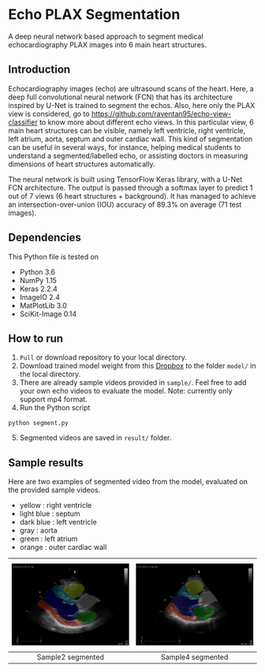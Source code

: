 # Echo PLAX Segmentation

A deep neural network based approach to segment medical echocardiography PLAX images into 6 main heart structures.

## Introduction

Echocardiography images (echo) are ultrasound scans of the heart. Here, a deep full convolutional neural network (FCN) that has its architecture inspired by U-Net is trained to segment the echos. Also, here only the PLAX view is considered, go to https://github.com/raventan95/echo-view-classifier to know more about different echo views. In this particular view, 6 main heart structures can be visible, namely left ventricle, right ventricle, left atrium, aorta, septum and outer cardiac wall. This kind of segmentation can be useful in several ways, for instance, helping medical students to understand a segmented/labelled echo, or assisting doctors in measuring dimensions of heart structures automatically.

The neural network is built using TensorFlow Keras library, with a U-Net FCN architecture. The output is passed through a softmax layer to predict 1 out of 7 views (6 heart structures + background). It has managed to achieve an intersection-over-union (IOU) accuracy of 89.3% on average (71 test images).

## Dependencies

This Python file is tested on
- Python 3.6
- NumPy 1.15
- Keras 2.2.4
- ImageIO 2.4
- MatPlotLib 3.0
- SciKit-Image 0.14

## How to run

1. `Pull` or download repository to your local directory.
2. Download trained model weight from this [Dropbox](https://www.dropbox.com/s/uh1oon0376klmi0/mymodel_segmentation_1_0.8930.h5?dl=0) to the folder `model/` in the local directory.
3. There are already sample videos provided in `sample/`. Feel free to add your own echo videos to evaluate the model. Note: currently only support mp4 format.
4. Run the Python script
```
python segment.py
```
5. Segmented videos are saved in `result/` folder.

## Sample results

Here are two examples of segmented video from the model, evaluated on the provided sample videos. 

- yellow : right ventricle
- light blue : septum
- dark blue : left ventricle
- gray : aorta
- green : left atrium
- orange : outer cardiac wall

| ![](result/sample2.gif) |  ![](result/sample4.gif) |
|:--:|:--:|
| Sample2 segmented | Sample4 segmented |
